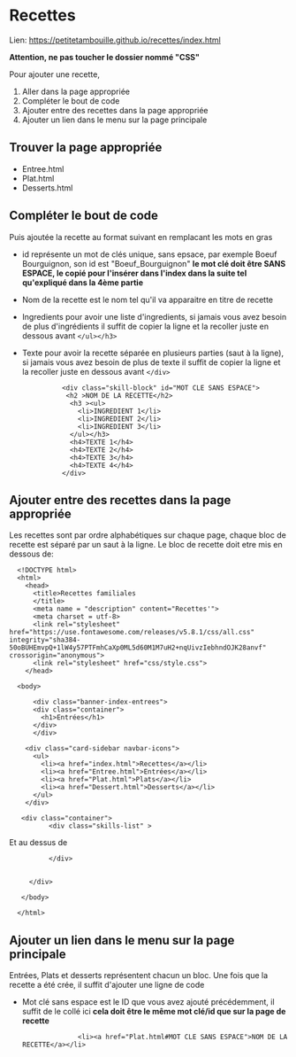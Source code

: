 # Recettes
Lien: https://petitetambouille.github.io/recettes/index.html

**Attention, ne pas toucher le dossier nommé "CSS"**

Pour ajouter une recette, 
1. Aller dans la page appropriée
2. Compléter le bout de code
3. Ajouter entre des recettes dans la page appropriée
4. Ajouter un lien dans le menu sur la page principale

## Trouver la page appropriée
* Entree.html
* Plat.html
* Desserts.html

## Compléter le bout de code
Puis ajoutée la recette au format suivant en remplacant les mots en gras

* id représente un mot de clés unique, sans epsace, par exemple Boeuf Bourguignon, son id est "Boeuf_Bourguignon" **le mot clé doit être SANS ESPACE, le copié pour l'insérer dans l'index dans la suite tel qu'expliqué dans la 4ème partie**
* Nom de la recette est le nom tel qu'il va apparaitre en titre de recette
* Ingredients pour avoir une liste d'ingredients, si jamais vous avez besoin de plus d'ingrédients il suffit de copier la ligne et la recoller juste en dessous avant `</ul></h3>` 
* Texte pour avoir la recette séparée en plusieurs parties (saut à la ligne), si jamais vous avez besoin de plus de texte il suffit de copier la ligne et la recoller juste en dessous avant `</div>`


                <div class="skill-block" id="MOT CLE SANS ESPACE">
                 <h2 >NOM DE LA RECETTE</h2>
                  <h3 ><ul>
                    <li>INGREDIENT 1</li>
                    <li>INGREDIENT 2</li>
                    <li>INGREDIENT 3</li>
                  </ul></h3>
                  <h4>TEXTE 1</h4>
                  <h4>TEXTE 2</h4>                  
                  <h4>TEXTE 3</h4>
                  <h4>TEXTE 4</h4>
                </div>

## Ajouter entre des recettes dans la page appropriée

Les recettes sont par ordre alphabétiques sur chaque page, chaque bloc de recette est séparé par un saut à la ligne. Le bloc de recette doit etre mis en dessous de:


      <!DOCTYPE html>
      <html>
        <head>
          <title>Recettes familiales
          </title>
          <meta name = "description" content="Recettes'">
          <meta charset = utf-8>
          <link rel="stylesheet" href="https://use.fontawesome.com/releases/v5.8.1/css/all.css" integrity="sha384-50oBUHEmvpQ+1lW4y57PTFmhCaXp0ML5d60M1M7uH2+nqUivzIebhndOJK28anvf" crossorigin="anonymous">
          <link rel="stylesheet" href="css/style.css">
        </head>

      <body>

          <div class="banner-index-entrees">
          <div class="container">
            <h1>Entrées</h1>
          </div>
          </div>

        <div class="card-sidebar navbar-icons">
          <ul>
            <li><a href="index.html">Recettes</a></li>
            <li><a href="Entree.html">Entrées</a></li>
            <li><a href="Plat.html">Plats</a></li>
            <li><a href="Dessert.html">Desserts</a></li>
          </ul>
        </div>

       <div class="container">
              <div class="skills-list" >
              
Et au dessus de

              </div>


         </div>

       </body>

      </html>

## Ajouter un lien dans le menu sur la page principale

Entrées, Plats et desserts représentent chacun un bloc.
Une fois que la recette a été crée, il suffit d'ajouter une ligne de code
* Mot clé sans espace est le ID que vous avez ajouté précédemment, il suffit de le collé ici **cela doit être le même mot clé/id que sur la page de recette**

                    <li><a href="Plat.html#MOT CLE SANS ESPACE">NOM DE LA RECETTE</a></li>
                
